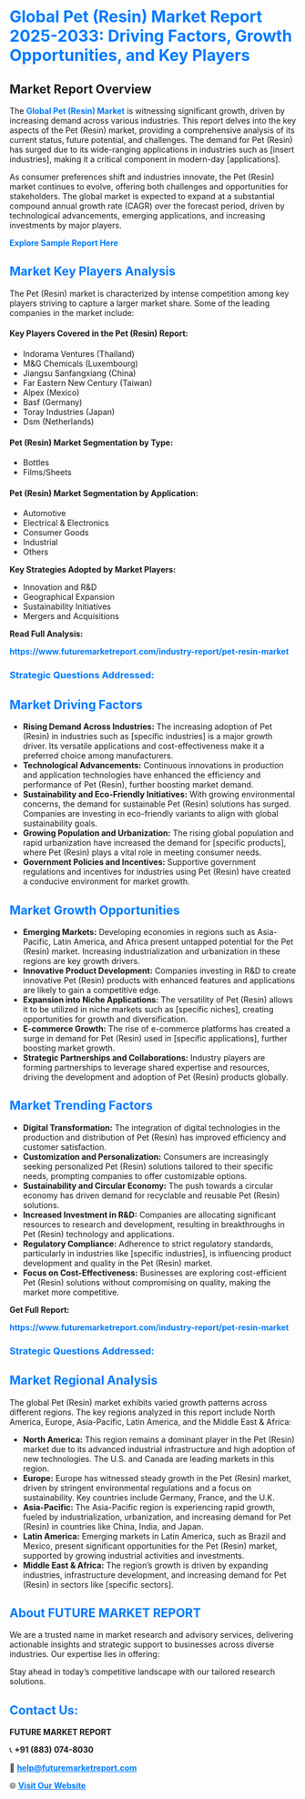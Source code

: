 <h1 style="color: #007BFF;">Global Pet (Resin) Market Report 2025-2033: Driving Factors, Growth Opportunities, and Key Players</h1>

<section id="overview">
<h2>Market Report Overview</h2>
<p>The <a href="https://www.futuremarketreport.com/industry-report/pet-resin-market" style="color: #007BFF; text-decoration: none;"><strong>Global Pet (Resin) Market</strong></a> is witnessing significant growth, driven by increasing demand across various industries. This report delves into the key aspects of the Pet (Resin) market, providing a comprehensive analysis of its current status, future potential, and challenges. The demand for Pet (Resin) has surged due to its wide-ranging applications in industries such as [insert industries], making it a critical component in modern-day [applications].</p>
<p>As consumer preferences shift and industries innovate, the Pet (Resin) market continues to evolve, offering both challenges and opportunities for stakeholders. The global market is expected to expand at a substantial compound annual growth rate (CAGR) over the forecast period, driven by technological advancements, emerging applications, and increasing investments by major players.</p>
</section>

<section id="overview">
<p><a href="https://www.futuremarketreport.com/request-sample/reportId=31503" style="color: #007BFF; text-decoration: none;"><strong>Explore Sample Report Here</strong></a></p>
</section>

<section id="key-players">
<h2 style="color: #007BFF;">Market Key Players Analysis</h2>
<p>The Pet (Resin) market is characterized by intense competition among key players striving to capture a larger market share. Some of the leading companies in the market include:</p>
<h4>Key Players Covered in the Pet (Resin) Report:</h4>
<ul><li>Indorama Ventures (Thailand)</li><li>M&amp;G Chemicals (Luxembourg)</li><li>Jiangsu Sanfangxiang (China)</li><li>Far Eastern New Century (Taiwan)</li><li>Alpex (Mexico)</li><li>Basf (Germany)</li><li>Toray Industries (Japan)</li><li>Dsm (Netherlands)</li></ul>
<h4>Pet (Resin) Market Segmentation by Type:</h4>
<ul><li>Bottles</li><li>Films/Sheets</li></ul>

<h4>Pet (Resin) Market Segmentation by Application:</h4>
<ul><li>Automotive</li><li>Electrical &amp; Electronics</li><li>Consumer Goods</li><li>Industrial</li><li>Others</li></ul>
<p><strong>Key Strategies Adopted by Market Players:</strong></p>
<ul>
<li>Innovation and R&D</li>
<li>Geographical Expansion</li>
<li>Sustainability Initiatives</li>
<li>Mergers and Acquisitions</li>
</ul>
</section>

<section>
<p><strong>Read Full Analysis: </strong></p><a href="https://www.futuremarketreport.com/industry-report/pet-resin-market" style="color: #007BFF; text-decoration: none;"><strong>https://www.futuremarketreport.com/industry-report/pet-resin-market</strong></a>
<h3 style="color: #007BFF;">Strategic Questions Addressed:</h3>
</section>

<section id="driving-factors">
<h2 style="color: #007BFF;">Market Driving Factors</h2>
<ul>
<li><strong>Rising Demand Across Industries:</strong> The increasing adoption of Pet (Resin) in industries such as [specific industries] is a major growth driver. Its versatile applications and cost-effectiveness make it a preferred choice among manufacturers.</li>
<li><strong>Technological Advancements:</strong> Continuous innovations in production and application technologies have enhanced the efficiency and performance of Pet (Resin), further boosting market demand.</li>
<li><strong>Sustainability and Eco-Friendly Initiatives:</strong> With growing environmental concerns, the demand for sustainable Pet (Resin) solutions has surged. Companies are investing in eco-friendly variants to align with global sustainability goals.</li>
<li><strong>Growing Population and Urbanization:</strong> The rising global population and rapid urbanization have increased the demand for [specific products], where Pet (Resin) plays a vital role in meeting consumer needs.</li>
<li><strong>Government Policies and Incentives:</strong> Supportive government regulations and incentives for industries using Pet (Resin) have created a conducive environment for market growth.</li>
</ul>
</section>

<section id="growth-opportunities">
<h2 style="color: #007BFF;">Market Growth Opportunities</h2>
<ul>
<li><strong>Emerging Markets:</strong> Developing economies in regions such as Asia-Pacific, Latin America, and Africa present untapped potential for the Pet (Resin) market. Increasing industrialization and urbanization in these regions are key growth drivers.</li>
<li><strong>Innovative Product Development:</strong> Companies investing in R&D to create innovative Pet (Resin) products with enhanced features and applications are likely to gain a competitive edge.</li>
<li><strong>Expansion into Niche Applications:</strong> The versatility of Pet (Resin) allows it to be utilized in niche markets such as [specific niches], creating opportunities for growth and diversification.</li>
<li><strong>E-commerce Growth:</strong> The rise of e-commerce platforms has created a surge in demand for Pet (Resin) used in [specific applications], further boosting market growth.</li>
<li><strong>Strategic Partnerships and Collaborations:</strong> Industry players are forming partnerships to leverage shared expertise and resources, driving the development and adoption of Pet (Resin) products globally.</li>
</ul>
</section>

<section id="trending-factors">
<h2 style="color: #007BFF;">Market Trending Factors</h2>
<ul>
<li><strong>Digital Transformation:</strong> The integration of digital technologies in the production and distribution of Pet (Resin) has improved efficiency and customer satisfaction.</li>
<li><strong>Customization and Personalization:</strong> Consumers are increasingly seeking personalized Pet (Resin) solutions tailored to their specific needs, prompting companies to offer customizable options.</li>
<li><strong>Sustainability and Circular Economy:</strong> The push towards a circular economy has driven demand for recyclable and reusable Pet (Resin) solutions.</li>
<li><strong>Increased Investment in R&D:</strong> Companies are allocating significant resources to research and development, resulting in breakthroughs in Pet (Resin) technology and applications.</li>
<li><strong>Regulatory Compliance:</strong> Adherence to strict regulatory standards, particularly in industries like [specific industries], is influencing product development and quality in the Pet (Resin) market.</li>
<li><strong>Focus on Cost-Effectiveness:</strong> Businesses are exploring cost-efficient Pet (Resin) solutions without compromising on quality, making the market more competitive.</li>
</ul>
</section>

<section>
<p><strong>Get Full Report: </strong></p><a href="https://www.futuremarketreport.com/industry-report/pet-resin-market" style="color: #007BFF; text-decoration: none;"><strong>https://www.futuremarketreport.com/industry-report/pet-resin-market</strong></a>
<h3 style="color: #007BFF;">Strategic Questions Addressed:</h3>
</section>


<section id="regional-analysis">
<h2 style="color: #007BFF;">Market Regional Analysis</h2>
<p>The global Pet (Resin) market exhibits varied growth patterns across different regions. The key regions analyzed in this report include North America, Europe, Asia-Pacific, Latin America, and the Middle East & Africa:</p>
<ul>
<li><strong>North America:</strong> This region remains a dominant player in the Pet (Resin) market due to its advanced industrial infrastructure and high adoption of new technologies. The U.S. and Canada are leading markets in this region.</li>
<li><strong>Europe:</strong> Europe has witnessed steady growth in the Pet (Resin) market, driven by stringent environmental regulations and a focus on sustainability. Key countries include Germany, France, and the U.K.</li>
<li><strong>Asia-Pacific:</strong> The Asia-Pacific region is experiencing rapid growth, fueled by industrialization, urbanization, and increasing demand for Pet (Resin) in countries like China, India, and Japan.</li>
<li><strong>Latin America:</strong> Emerging markets in Latin America, such as Brazil and Mexico, present significant opportunities for the Pet (Resin) market, supported by growing industrial activities and investments.</li>
<li><strong>Middle East & Africa:</strong> The region’s growth is driven by expanding industries, infrastructure development, and increasing demand for Pet (Resin) in sectors like [specific sectors].</li>
</ul>
</section>

<footer>
<h2 style="color: #007BFF;">About FUTURE MARKET REPORT</h2>
<p>We are a trusted name in market research and advisory services, delivering actionable insights and strategic support to businesses across diverse industries. Our expertise lies in offering:</p>

<p>Stay ahead in today’s competitive landscape with our tailored research solutions.</p>

<h2 style="color: #007BFF;">Contact Us:</h2>
<p><strong>FUTURE MARKET REPORT</strong></p>
<p>📞 <strong>+91 (883) 074-8030</strong></p>
<p>📧 <strong><a href="mailto:help@futuremarketreport.com" style="color: #007BFF;">help@futuremarketreport.com</a></strong></p>
<p>🌐 <strong><a href="https://www.futuremarketreport.com/" style="color: #007BFF;">Visit Our Website</a></strong></p>
</footer>